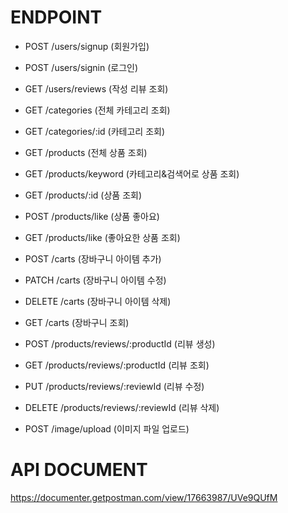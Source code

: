 # ENDPOINT

- POST /users/signup (회원가입)

- POST /users/signin (로그인)

- GET /users/reviews (작성 리뷰 조회)

- GET /categories (전체 카테고리 조회)

- GET /categories/:id (카테고리 조회)

- GET /products (전체 상품 조회)

- GET /products/keyword (카테고리&검색어로 상품 조회)

- GET /products/:id (상품 조회)

- POST /products/like (상품 좋아요)

- GET /products/like (좋아요한 상품 조회)

- POST /carts (장바구니 아이템 추가)

- PATCH /carts (장바구니 아이템 수정)

- DELETE /carts (장바구니 아이템 삭제)

- GET /carts (장바구니 조회)

- POST /products/reviews/:productId (리뷰 생성)

- GET /products/reviews/:productId (리뷰 조회)

- PUT /products/reviews/:reviewId (리뷰 수정)

- DELETE /products/reviews/:reviewId (리뷰 삭제)

- POST /image/upload (이미지 파일 업로드)


# API DOCUMENT

https://documenter.getpostman.com/view/17663987/UVe9QUfM
